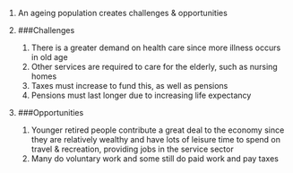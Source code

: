 1. An ageing population creates challenges & opportunities
2. ###Challenges

    1. There is a greater demand on health care since more illness occurs in old age
    2. Other services are required to care for the elderly, such as nursing homes
    3. Taxes must increase to fund this, as well as pensions
    4. Pensions must last longer due to increasing life expectancy
3. ###Opportunities

    1. Younger retired people contribute a great deal to the economy since they are relatively wealthy and have lots of leisure time to spend on travel & recreation, providing jobs in the service sector
    2. Many do voluntary work and some still do paid work and pay taxes
